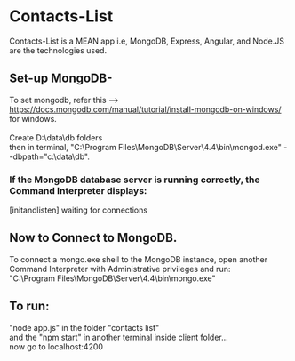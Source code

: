 # Contacts-List
Contacts-List is a MEAN app i.e, MongoDB, Express, Angular, and Node.JS are the technologies used. <br/>

## Set-up MongoDB-
To set mongodb, refer this --> https://docs.mongodb.com/manual/tutorial/install-mongodb-on-windows/ for windows. <br/>
<br/>
Create D:\data\db folders <br/>
then in terminal, "C:\Program Files\MongoDB\Server\4.4\bin\mongod.exe" --dbpath="c:\data\db". <br/>
### If the MongoDB database server is running correctly, the Command Interpreter displays: <br/>
[initandlisten] waiting for connections   <br/>

## Now to Connect to MongoDB.
To connect a mongo.exe shell to the MongoDB instance, open another Command Interpreter with Administrative privileges and run: <br/>
"C:\Program Files\MongoDB\Server\4.4\bin\mongo.exe" <br/>

## To run:
"node app.js" in the folder "contacts list"  <br/>
and the "npm start" in another terminal inside client folder... <br/>
now go to localhost:4200   <br/>
